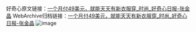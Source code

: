 好奇心原文链接：[一个月付49美元，就能天天有新衣服穿_时尚_好奇心日报-张金晶](https://www.qdaily.com/articles/7617.html)
WebArchive归档链接：[一个月付49美元，就能天天有新衣服穿_时尚_好奇心日报-张金晶](http://web.archive.org/web/20190623172515/https://www.qdaily.com/articles/7617.html)
![image](http://ww3.sinaimg.cn/large/007d5XDply1g3wjlxi627j30u03pne81)